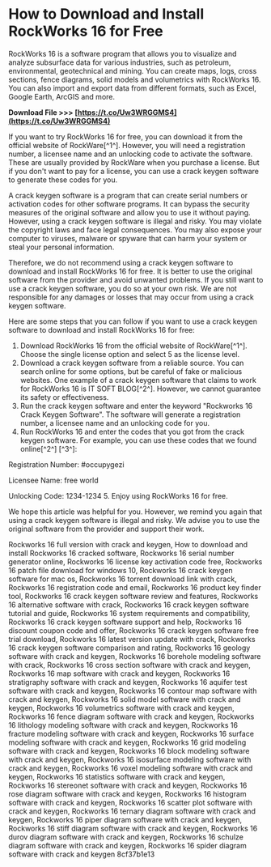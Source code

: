 # How to Download and Install RockWorks 16 for Free
 
RockWorks 16 is a software program that allows you to visualize and analyze subsurface data for various industries, such as petroleum, environmental, geotechnical and mining. You can create maps, logs, cross sections, fence diagrams, solid models and volumetrics with RockWorks 16. You can also import and export data from different formats, such as Excel, Google Earth, ArcGIS and more.
 
**Download File >>> [https://t.co/Uw3WRGGMS4](https://t.co/Uw3WRGGMS4)**


 
If you want to try RockWorks 16 for free, you can download it from the official website of RockWare[^1^]. However, you will need a registration number, a licensee name and an unlocking code to activate the software. These are usually provided by RockWare when you purchase a license. But if you don't want to pay for a license, you can use a crack keygen software to generate these codes for you.
 
A crack keygen software is a program that can create serial numbers or activation codes for other software programs. It can bypass the security measures of the original software and allow you to use it without paying. However, using a crack keygen software is illegal and risky. You may violate the copyright laws and face legal consequences. You may also expose your computer to viruses, malware or spyware that can harm your system or steal your personal information.
 
Therefore, we do not recommend using a crack keygen software to download and install RockWorks 16 for free. It is better to use the original software from the provider and avoid unwanted problems. If you still want to use a crack keygen software, you do so at your own risk. We are not responsible for any damages or losses that may occur from using a crack keygen software.
 
Here are some steps that you can follow if you want to use a crack keygen software to download and install RockWorks 16 for free:
 
1. Download RockWorks 16 from the official website of RockWare[^1^]. Choose the single license option and select 5 as the license level.
2. Download a crack keygen software from a reliable source. You can search online for some options, but be careful of fake or malicious websites. One example of a crack keygen software that claims to work for RockWorks 16 is IT SOFT BLOG[^2^]. However, we cannot guarantee its safety or effectiveness.
3. Run the crack keygen software and enter the keyword "Rockworks 16 Crack Keygen Software". The software will generate a registration number, a licensee name and an unlocking code for you.
4. Run RockWorks 16 and enter the codes that you got from the crack keygen software. For example, you can use these codes that we found online[^2^] [^3^]:

Registration Number: #occupygezi

Licensee Name: free world

Unlocking Code: 1234-1234
5. Enjoy using RockWorks 16 for free.

We hope this article was helpful for you. However, we remind you again that using a crack keygen software is illegal and risky. We advise you to use the original software from the provider and support their work.
 
Rockworks 16 full version with crack and keygen,  How to download and install Rockworks 16 cracked software,  Rockworks 16 serial number generator online,  Rockworks 16 license key activation code free,  Rockworks 16 patch file download for windows 10,  Rockworks 16 crack keygen software for mac os,  Rockworks 16 torrent download link with crack,  Rockworks 16 registration code and email,  Rockworks 16 product key finder tool,  Rockworks 16 crack keygen software review and features,  Rockworks 16 alternative software with crack,  Rockworks 16 crack keygen software tutorial and guide,  Rockworks 16 system requirements and compatibility,  Rockworks 16 crack keygen software support and help,  Rockworks 16 discount coupon code and offer,  Rockworks 16 crack keygen software free trial download,  Rockworks 16 latest version update with crack,  Rockworks 16 crack keygen software comparison and rating,  Rockworks 16 geology software with crack and keygen,  Rockworks 16 borehole modeling software with crack,  Rockworks 16 cross section software with crack and keygen,  Rockworks 16 map software with crack and keygen,  Rockworks 16 stratigraphy software with crack and keygen,  Rockworks 16 aquifer test software with crack and keygen,  Rockworks 16 contour map software with crack and keygen,  Rockworks 16 solid model software with crack and keygen,  Rockworks 16 volumetrics software with crack and keygen,  Rockworks 16 fence diagram software with crack and keygen,  Rockworks 16 lithology modeling software with crack and keygen,  Rockworks 16 fracture modeling software with crack and keygen,  Rockworks 16 surface modeling software with crack and keygen,  Rockworks 16 grid modeling software with crack and keygen,  Rockworks 16 block modeling software with crack and keygen,  Rockworks 16 isosurface modeling software with crack and keygen,  Rockworks 16 voxel modeling software with crack and keygen,  Rockworks 16 statistics software with crack and keygen,  Rockworks 16 stereonet software with crack and keygen,  Rockworks 16 rose diagram software with crack and keygen,  Rockworks 16 histogram software with crack and keygen,  Rockworks 16 scatter plot software with crack and keygen,  Rockworks 16 ternary diagram software with crack and keygen,  Rockworks 16 piper diagram software with crack and keygen,  Rockworks 16 stiff diagram software with crack and keygen,  Rockworks 16 durov diagram software with crack and keygen,  Rockworks 16 schulze diagram software with crack and keygen,  Rockworks 16 spider diagram software with crack and keygen
 8cf37b1e13
 
